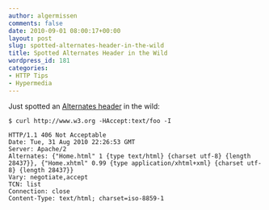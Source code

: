```yaml
---
author: algermissen
comments: false
date: 2010-09-01 08:00:17+00:00
layout: post
slug: spotted-alternates-header-in-the-wild
title: Spotted Alternates Header in the Wild
wordpress_id: 181
categories:
- HTTP Tips
- Hypermedia
---
```


Just spotted an [Alternates header](http://www.ietf.org/rfc/rfc2295.txt) in the wild:


    
    
    $ curl http://www.w3.org -HAccept:text/foo -I
    
    HTTP/1.1 406 Not Acceptable
    Date: Tue, 31 Aug 2010 22:26:53 GMT
    Server: Apache/2
    Alternates: {"Home.html" 1 {type text/html} {charset utf-8} {length 28437}}, {"Home.xhtml" 0.99 {type application/xhtml+xml} {charset utf-8} {length 28437}}
    Vary: negotiate,accept
    TCN: list
    Connection: close
    Content-Type: text/html; charset=iso-8859-1
    
